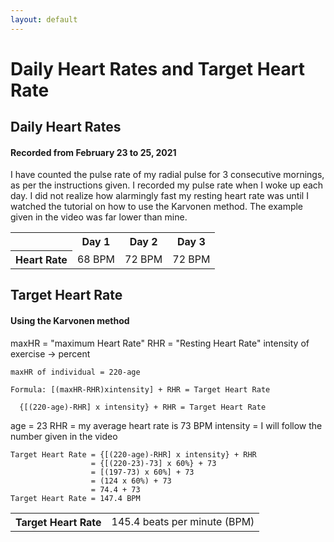 ```yaml
---
layout: default
---
```


# Daily Heart Rates and Target Heart Rate

## Daily Heart Rates
#### Recorded from February 23 to 25, 2021
I have counted the pulse rate of my radial pulse for 3 consecutive mornings, as per the instructions given. I recorded my pulse rate when I woke up each day. I did not realize how alarmingly fast my resting heart rate was until I watched the tutorial on how to use the Karvonen method. The example given in the video was far lower than mine.

<table>
  <tr style="text-align: center;">
    <th>
    </th>
    <th>
      Day 1
    </th>
    <th>
      Day 2
    </th>
    <th>
      Day 3
    </th>
  </tr>
  <tr>
    <th>
      Heart Rate
    </th>
    <td>
      68 BPM
    </td>
    <td>
      72 BPM
    </td>
    <td>
      72 BPM
    </td>
  </tr>
</table>

## Target Heart Rate
#### Using the Karvonen method

maxHR = "maximum Heart Rate"
RHR = "Resting Heart Rate"
intensity of exercise -> percent
```
maxHR of individual = 220-age

Formula: [(maxHR-RHR)xintensity] + RHR = Target Heart Rate

  {[(220-age)-RHR] x intensity} + RHR = Target Heart Rate
```

age = 23
RHR = my average heart rate is 73 BPM
intensity = I will follow the number given in the video
```
Target Heart Rate = {[(220-age)-RHR] x intensity} + RHR
                  = {[(220-23)-73] x 60%} + 73
                  = [(197-73) x 60%] + 73
                  = (124 x 60%) + 73
                  = 74.4 + 73
Target Heart Rate = 147.4 BPM

```

<table>
  <tr>
    <th>
      Target Heart Rate
    </th>
    <td>
      145.4 beats per minute (BPM)
    </td>
  </tr>
</table>
